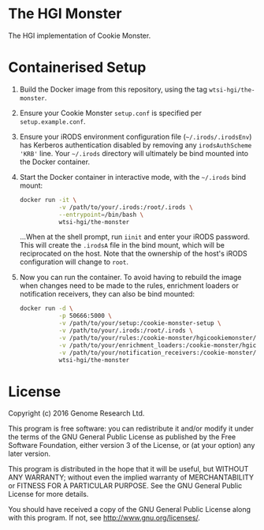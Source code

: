 # The HGI Monster

The HGI implementation of Cookie Monster.

# Containerised Setup

1. Build the Docker image from this repository, using the tag
   `wtsi-hgi/the-monster`.

2. Ensure your Cookie Monster `setup.conf` is specified per
   `setup.example.conf`.

3. Ensure your iRODS environment configuration file
   (`~/.irods/.irodsEnv`) has Kerberos authentication disabled by
   removing any `irodsAuthScheme 'KRB'` line. Your `~/.irods` directory
   will ultimately be bind mounted into the Docker container.

4. Start the Docker container in interactive mode, with the `~/.irods`
   bind mount:

   ```sh
   docker run -it \
              -v /path/to/your/.irods:/root/.irods \
              --entrypoint=/bin/bash \
              wtsi-hgi/the-monster
   ```

   ...When at the shell prompt, run `iinit` and enter your iRODS
   password. This will create the `.irodsA` file in the bind mount,
   which will be reciprocated on the host. Note that the ownership of
   the host's iRODS configuration will change to `root`.

5. Now you can run the container. To avoid having to rebuild the image
   when changes need to be made to the rules, enrichment loaders or
   notification receivers, they can also be bind mounted:

   ```sh
   docker run -d \
              -p 50666:5000 \
              -v /path/to/your/setup:/cookie-monster-setup \
              -v /path/to/your/.irods:/root/.irods \
              -v /path/to/your/rules:/cookie-monster/hgicookiemonster/rules \
              -v /path/to/your/enrichment_loaders:/cookie-monster/hgicookiemonster/enrichment_loaders \
              -v /path/to/your/notification_receivers:/cookie-monster/hgicookiemonster/notification_receivers \
              wtsi-hgi/the-monster
   ```

# License

Copyright (c) 2016 Genome Research Ltd.

This program is free software: you can redistribute it and/or modify it
under the terms of the GNU General Public License as published by the
Free Software Foundation, either version 3 of the License, or (at your
option) any later version.

This program is distributed in the hope that it will be useful, but
WITHOUT ANY WARRANTY; without even the implied warranty of
MERCHANTABILITY or FITNESS FOR A PARTICULAR PURPOSE. See the GNU General
Public License for more details.

You should have received a copy of the GNU General Public License along
with this program. If not, see <http://www.gnu.org/licenses/>.
